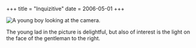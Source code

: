 +++
title = "Inquizitive"
date = 2006-05-01
+++

![A young boy looking at the camera.](/photos/Inquizitive.jpg)

The young lad in the picture is delightful, but also of interest is the light on the face of the gentleman to the right.

